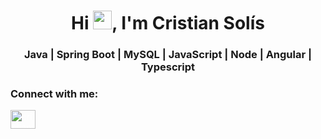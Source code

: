 <h1 align="center">Hi <img src="https://raw.githubusercontent.com/verma-anushka/verma-anushka/master/gifs/wave.gif" width="30px" style="max-width:100%;">, I'm Cristian Solís</h1>
<h3 align="center">Java | Spring Boot | MySQL | JavaScript | Node | Angular | Typescript</h3>
<h3 align="left">Connect with me:</h3>
<p align="left">
<a href="https://www.linkedin.com/in/cristian-samuel-solis/" target="_blank"><img align="center" style="color: white" src="https://cdn.jsdelivr.net/npm/simple-icons@3.0.1/icons/linkedin.svg" alt="cristian-solis" height="30" width="40"/></a>
</p>

<!--
## Hi, I'm Cristian 👋
**cristiansamuelsolis/cristiansamuelsolis** is a ✨ _special_ ✨ repository because its `README.md` (this file) appears on your GitHub profile.

Here are some ideas to get you started:

- 🔭 I’m currently working on ...
- 🌱 I’m currently learning ...
- 👯 I’m looking to collaborate on ...
- 🤔 I’m looking for help with ...
- 💬 Ask me about ...
- 📫 How to reach me: ...
- 😄 Pronouns: ...
- ⚡ Fun fact: ...
-->
